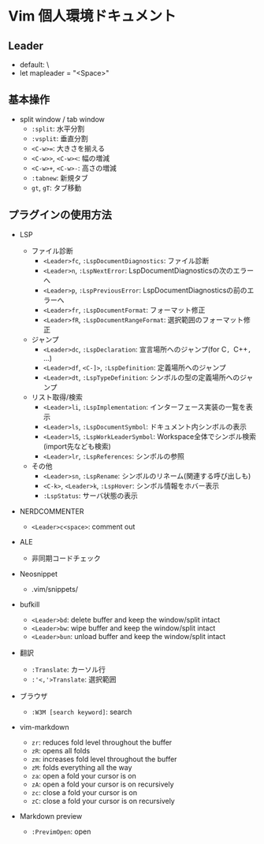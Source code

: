 # Vim 個人環境ドキュメント

## Leader
* default: \
* let mapleader = "\<Space>"

## 基本操作
* split window / tab window
  - `:split`: 水平分割
  - `:vsplit`: 垂直分割
  - `<C-w>=`: 大きさを揃える
  - `<C-w>>`, `<C-w><`: 幅の増減
  - `<C-w>+`, `<C-w>-`: 高さの増減
  - `:tabnew`: 新規タブ
  - `gt`, `gT`: タブ移動


## プラグインの使用方法
* LSP
  * ファイル診断
    - `<Leader>fc`, `:LspDocumentDiagnostics`: ファイル診断
    - `<Leader>n`, `:LspNextError`: LspDocumentDiagnosticsの次のエラーへ
    - `<Leader>p`, `:LspPreviousError`: LspDocumentDiagnosticsの前のエラーへ
    - `<Leader>fr`, `:LspDocumentFormat`: フォーマット修正
    - `<Leader>fR`, `:LspDocumentRangeFormat`: 選択範囲のフォーマット修正
  * ジャンプ
    - `<Leader>dc`, `:LspDeclaration`: 宣言場所へのジャンプ(for C`, `C++`, `...)
    - `<Leader>df`, `<C-]>`, `:LspDefinition`: 定義場所へのジャンプ
    - `<Leader>dt`, `:LspTypeDefinition`: シンボルの型の定義場所へのジャンプ
  * リスト取得/検索
    - `<Leader>li`, `:LspImplementation`: インターフェース実装の一覧を表示
    - `<Leader>ls`, `:LspDocumentSymbol`: ドキュメント内シンボルの表示
    - `<Leader>lS`, `:LspWorkLeaderSymbol`: Workspace全体でシンボル検索(import先なども検索)
    - `<Leader>lr`, `:LspReferences`: シンボルの参照
  * その他
    - `<Leader>sn`, `:LspRename`: シンボルのリネーム(関連する呼び出しも)
    - `<C-k>`, `<Leader>k`, `:LspHover`: シンボル情報をホバー表示
    - `:LspStatus`: サーバ状態の表示


* NERDCOMMENTER
  - `<Leader>c<space>`: comment out
* ALE
  - 非同期コードチェック

* Neosnippet
  - .vim/snippets/

* bufkill
  - `<Leader>bd`: delete buffer and keep the window/split intact
  - `<Leader>bw`: wipe buffer and keep the window/split intact
  - `<Leader>bun`: unload buffer and keep the window/split intact

* 翻訳
  - `:Translate`: カーソル行
  - `:'<,'>Translate`: 選択範囲

* ブラウザ
  - `:W3M [search keyword]`: search

* vim-markdown
  - `zr`: reduces fold level throughout the buffer
  - `zR`: opens all folds
  - `zm`: increases fold level throughout the buffer
  - `zM`: folds everything all the way
  - `za`: open a fold your cursor is on
  - `zA`: open a fold your cursor is on recursively
  - `zc`: close a fold your cursor is on
  - `zC`: close a fold your cursor is on recursively

* Markdown preview
  - `:PrevimOpen`: open




